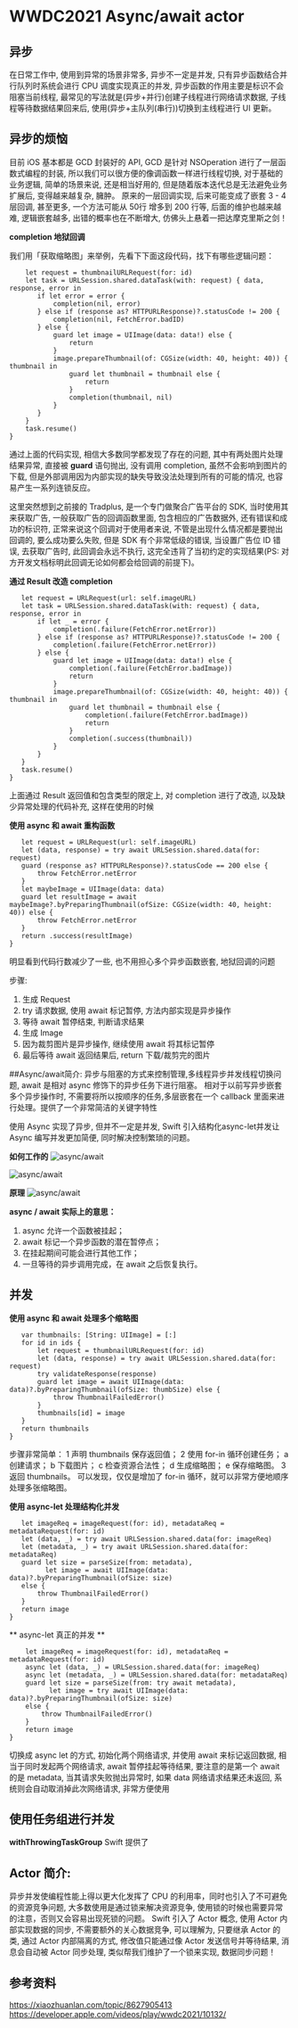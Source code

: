 # WWDC2021 Async/await actor

## 异步
在日常工作中, 使用到异常的场景非常多, 异步不一定是并发, 只有异步函数结合并行队列时系统会进行 CPU 调度实现真正的并发, 异步函数的作用主要是标识不会阻塞当前线程, 最常见的写法就是(异步+并行)创建子线程进行网络请求数据, 子线程等待数据结果回来后, 使用(异步+主队列(串行))切换到主线程进行 UI 更新。

## 异步的烦恼
目前 iOS 基本都是 GCD 封装好的 API, GCD 是针对 NSOperation 进行了一层函数式编程的封装, 所以我们可以很方便的像调函数一样进行线程切换, 对于基础的业务逻辑, 简单的场景来说, 还是相当好用的, 但是随着版本迭代总是无法避免业务扩展后, 变得越来越复杂, 臃肿。
原来的一层回调实现, 后来可能变成了嵌套 3 - 4 层回调, 甚至更多, 一个方法可能从 50行 增多到 200 行等, 后面的维护也越来越难, 逻辑嵌套越多, 出错的概率也在不断增大, 仿佛头上悬着一把达摩克里斯之剑！


**completion 地狱回调**

我们用「获取缩略图」来举例，先看下下面这段代码，找下有哪些逻辑问题：

```func fetchThumbnail(for id: String, completion: @escaping (UIImage?, Error?) -> Void) {
	let request = thumbnailURLRequest(for: id)
	let task = URLSession.shared.dataTask(with: request) { data, response, error in
	   if let error = error {
	       completion(nil, error)
	   } else if (response as? HTTPURLResponse)?.statusCode != 200 {
	       completion(nil, FetchError.badID)
	   } else {
	       guard let image = UIImage(data: data!) else {
	           return
	       }
	       image.prepareThumbnail(of: CGSize(width: 40, height: 40)) { thumbnail in
	           guard let thumbnail = thumbnail else {
	               return
	           }
	           completion(thumbnail, nil)
	       }
	   }
	}
	task.resume()
}
```
通过上面的代码实现, 相信大多数同学都发现了存在的问题, 其中有两处图片处理结果异常, 直接被 **guard** 语句抛出, 没有调用 completion, 虽然不会影响到图片的下载, 但是外部调用因为内部实现的缺失导致没法处理到所有的可能的情况, 也容易产生一系列连锁反应。

这里突然想到之前接的 Tradplus, 是一个专门做聚合广告平台的 SDK, 当时使用其来获取广告, 一般获取广告的回调函数里面, 包含相应的广告数据外, 还有错误和成功的标识符, 正常来说这个回调对于使用者来说, 不管是出现什么情况都是要抛出回调的, 要么成功要么失败, 但是 SDK 有个非常低级的错误, 当设置广告位 ID 错误, 去获取广告时, 此回调会永远不执行, 这完全违背了当初约定的实现结果(PS: 对方开发文档标明此回调无论如何都会给回调的前提下)。


**通过 Result 改造 completion**

```func fetchThumbnail(for id: String, completion: @escaping (Result<UIImage, Error>) -> Void) {
   let request = URLRequest(url: self.imageURL)
   let task = URLSession.shared.dataTask(with: request) { data, response, error in
       if let _ = error {
           completion(.failure(FetchError.netError))
       } else if (response as? HTTPURLResponse)?.statusCode != 200 {
           completion(.failure(FetchError.netError))
       } else {
           guard let image = UIImage(data: data!) else {
               completion(.failure(FetchError.badImage))
               return
           }
           image.prepareThumbnail(of: CGSize(width: 40, height: 40)) { thumbnail in
               guard let thumbnail = thumbnail else {
                   completion(.failure(FetchError.badImage))
                   return
               }
               completion(.success(thumbnail))
           }
       }
   }
   task.resume()
}
```

上面通过 Result 返回值和包含类型的限定上, 对 completion 进行了改造, 以及缺少异常处理的代码补充, 这样在使用的时候

**使用 async 和 await 重构函数**

```func asycnAwaitFetchThumbnail(for id: String) async throws -> Result<UIImage, Error> {
   let request = URLRequest(url: self.imageURL)
   let (data, response) = try await URLSession.shared.data(for: request)
   guard (response as? HTTPURLResponse)?.statusCode == 200 else {
       throw FetchError.netError
   }
   let maybeImage = UIImage(data: data)
   guard let resultImage = await maybeImage?.byPreparingThumbnail(ofSize: CGSize(width: 40, height: 40)) else {
       throw FetchError.netError
   }
   return .success(resultImage)
}
```
明显看到代码行数减少了一些, 也不用担心多个异步函数嵌套, 地狱回调的问题

步骤: 
1. 生成 Request
2. try 请求数据, 使用 await 标记暂停, 方法内部实现是异步操作
3. 等待 await 暂停结束, 判断请求结果
4. 生成 Image
5. 因为裁剪图片是异步操作, 继续使用 await 将其标记暂停
6. 最后等待 await 返回结果后, return 下载/裁剪完的图片

##Async/await简介: 
异步与阻塞的方式来控制管理,多线程异步并发线程切换问题, await 是相对 async 修饰下的异步任务下进行阻塞。 相对于以前写异步嵌套多个异步操作时, 不需要将所以按顺序的任务,多层嵌套在一个 callback 里面来进行处理。提供了一个非常简洁的关键字特性

使用 Async 实现了异步, 但并不一定是并发, Swift 引入结构化async-let并发让 Async 编写并发更加简便, 同时解决控制繁琐的问题。

**如何工作的**
![async/await](https://images.xiaozhuanlan.com/photo/2021/1843711b998e370aed21c6faf4d26330.png)

![async/await](https://images.xiaozhuanlan.com/photo/2021/33a708f4237ec970b790a49a90fee1dc.png)

**原理**
![async/await](https://images.xiaozhuanlan.com/photo/2021/a373d3ca1b7207290147ee126875fe1b.png)


**async / await 实际上的意思：**

1. async 允许一个函数被挂起；
2. await 标记一个异步函数的潜在暂停点；  
3. 在挂起期间可能会进行其他工作；
4. 一旦等待的异步调用完成，在 await 之后恢复执行。


## 并发

**使用 async 和 await 处理多个缩略图**

```func fetchThumbnails(for ids: [String]) async throws -> [String: UIImage] {
   var thumbnails: [String: UIImage] = [:]
   for id in ids {
       let request = thumbnailURLRequest(for: id)
       let (data, response) = try await URLSession.shared.data(for: request)
       try validateResponse(response)
       guard let image = await UIImage(data: data)?.byPreparingThumbnail(ofSize: thumbSize) else {
           throw ThumbnailFailedError()
       }
       thumbnails[id] = image
   }
   return thumbnails
}
```
步骤非常简单：
	1	声明 thumbnails 保存返回值；
	2	使用 for-in 循环创建任务；
	a	创建请求；
	b	下载图片；
	c	检查资源合法性；
	d	生成缩略图；
	e	保存缩略图。
	3	返回 thumbnails。
可以发现，仅仅是增加了 for-in 循环，就可以非常方便地顺序处理多张缩略图。



**使用 async-let 处理结构化并发**

```func fetchOneThumbnail(withID id: String) async throws -> UIImage {
   let imageReq = imageRequest(for: id), metadataReq = metadataRequest(for: id)
   let (data, _) = try await URLSession.shared.data(for: imageReq)
   let (metadata, _) = try await URLSession.shared.data(for: metadataReq)
   guard let size = parseSize(from: metadata),
         let image = await UIImage(data: data)?.byPreparingThumbnail(ofSize: size)
   else {
       throw ThumbnailFailedError()
   }
   return image
}
```

** async-let 真正的并发 **


```func fetchOneThumbnail(withID id: String) async throws -> UIImage {
    let imageReq = imageRequest(for: id), metadataReq = metadataRequest(for: id)
    async let (data, _) = URLSession.shared.data(for: imageReq)
    async let (metadata, _) = URLSession.shared.data(for: metadataReq)
    guard let size = parseSize(from: try await metadata),
          let image = try await UIImage(data: data)?.byPreparingThumbnail(ofSize: size)
    else {
        throw ThumbnailFailedError()
    }
    return image
}
```
切换成 async let 的方式, 初始化两个网络请求, 并使用 await 来标记返回数据, 相当于同时发起两个网络请求, await 暂停挂起等待结果, 要注意的是第一个 await 的是 metadata, 当其请求失败抛出异常时, 如果 data 网络请求结果还未返回, 系统则会自动取消掉此次网络请求, 非常方便使用


## 使用任务组进行并发

**withThrowingTaskGroup**
Swift 提供了




## Actor 简介:
异步并发使编程性能上得以更大化发挥了 CPU 的利用率，同时也引入了不可避免的资源竞争问题, 大多数使用是通过锁来解决资源竞争, 使用锁的时候也需要异常的注意，否则又会容易出现死锁的问题。
Swift 引入了 Actor 概念, 使用 Actor 内部实现数据的同步, 不需要额外的关心数据竞争, 可以理解为, 只要继承 Actor 的类, 通过 Actor 内部隔离的方式, 修改值只能通过像 Actor 发送信号并等待结果, 消息会自动被 Actor 同步处理, 类似帮我们维护了一个锁来实现, 数据同步问题！


## 参考资料

https://xiaozhuanlan.com/topic/8627905413
https://developer.apple.com/videos/play/wwdc2021/10132/

